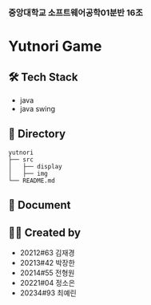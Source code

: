 ### 중앙대학교 소프트웨어공학01분반 16조

# Yutnori Game

## 🛠 Tech Stack
- java
- java swing

## 📁 Directory
```
yutnori
├── src
│   ├── display
│   ├── img
└── README.md
```
## 📝 Document

## 🙋‍♂️ Created by
- 20212#63 김재경
- 20213#42 박장한
- 20214#55 전형원
- 20221#04 정소은
- 20234#93 최예린
